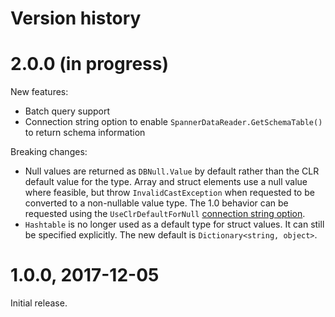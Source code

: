 # Version history

# 2.0.0 (in progress)

New features:

- Batch query support
- Connection string option to enable `SpannerDataReader.GetSchemaTable()`
  to return schema information
  
Breaking changes:

- Null values are returned as `DBNull.Value` by default rather
  than the CLR default value for the type. Array and struct elements
  use a null value where feasible, but throw `InvalidCastException`
  when requested to be converted to a non-nullable value type. The
  1.0 behavior can be requested using the `UseClrDefaultForNull`
  [connection string option](connection_string.md).
- `Hashtable` is no longer used as a default type for
  struct values. It can still be specified explicitly.
  The new default is `Dictionary<string, object>`.

# 1.0.0, 2017-12-05

Initial release.

